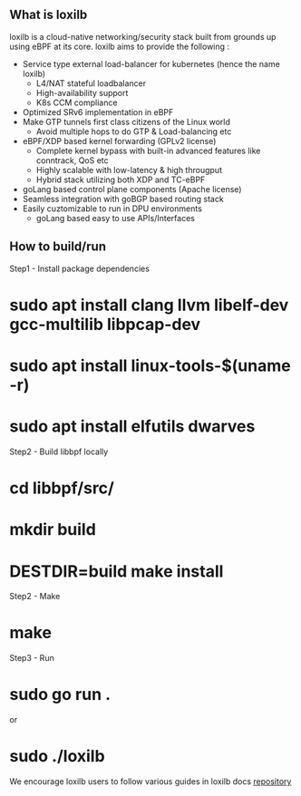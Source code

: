 ## What is loxilb

loxilb is a cloud-native networking/security stack built from grounds up using eBPF at its core. loxilb aims to provide the following :

-  Service type external load-balancer for kubernetes (hence the name loxilb)
   * L4/NAT stateful loadbalancer 
   * High-availability support
   * K8s CCM compliance
-  Optimized SRv6 implementation in eBPF 
-  Make GTP tunnels first class citizens of the Linux world 
   * Avoid multiple hops to do GTP & Load-balancing etc  
-  eBPF/XDP based kernel forwarding (GPLv2 license)
   * Complete kernel bypass with built-in advanced features like conntrack, QoS etc
   * Highly scalable with low-latency & high througput 
   * Hybrid stack utilizing both XDP and TC-eBPF 
-  goLang based control plane components (Apache license)
-  Seamless integration with goBGP based routing stack
-  Easily cuztomizable to run in DPU environments
   * goLang based easy to use APIs/Interfaces


## How to build/run

Step1 - Install package dependencies 

# sudo apt install clang llvm libelf-dev gcc-multilib libpcap-dev
# sudo apt install linux-tools-$(uname -r)
# sudo apt install elfutils dwarves

Step2 - Build libbpf locally

#  cd libbpf/src/
#  mkdir build
#  DESTDIR=build make install

Step2 - Make 

# make

Step3 - Run 

# sudo go run .

or 

# sudo ./loxilb 

We encourage loxilb users to follow various guides in loxilb docs [repository](https://github.com/loxilb-io/loxilbdocs)
